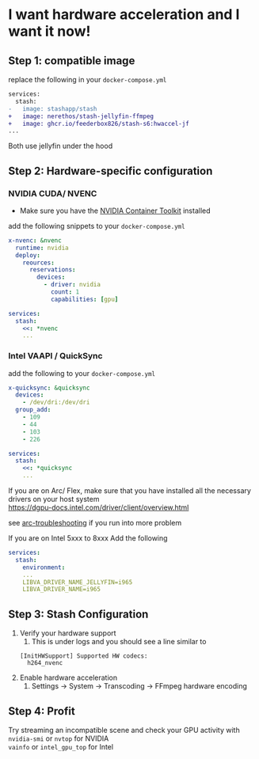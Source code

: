 # I want hardware acceleration and I want it now!

## Step 1: compatible image
replace the following in your `docker-compose.yml`
```diff
services:
  stash:
-   image: stashapp/stash
+   image: nerethos/stash-jellyfin-ffmpeg
+   image: ghcr.io/feederbox826/stash-s6:hwaccel-jf
...
```

Both use jellyfin under the hood

## Step 2: Hardware-specific configuration
### NVIDIA CUDA/ NVENC
- Make sure you have the [NVIDIA Container Toolkit](https://docs.nvidia.com/datacenter/cloud-native/container-toolkit/latest/install-guide.html) installed

add the following snippets to your `docker-compose.yml`
```yml
x-nvenc: &nvenc
  runtime: nvidia
  deploy:
    reources:
      reservations:
        devices:
          - driver: nvidia
            count: 1
            capabilities: [gpu]

services:
  stash:
    <<: *nvenc
    ...
```

### Intel VAAPI / QuickSync
add the following to your `docker-compose.yml`

```yml
x-quicksync: &quicksync
  devices:
    - /dev/dri:/dev/dri
  group_add:
    - 109
    - 44
    - 103
    - 226

services:
  stash:
    <<: *quicksync
    ...
```

If you are on Arc/ Flex, make sure that you have installed all the necessary drivers on your host system  
https://dgpu-docs.intel.com/driver/client/overview.html

see [arc-troubleshooting](./arc-troubleshooting.md) if you run into more problem

If you are on Intel 5xxx to 8xxx
Add the following
```yml
services:
  stash:
    environment:
    ...
    LIBVA_DRIVER_NAME_JELLYFIN=i965
    LIBVA_DRIVER_NAME=i965
```

## Step 3: Stash Configuration
1. Verify your hardware support
    1. This is under logs and you should see a line similar to
    ```
    [InitHWSupport] Supported HW codecs:
	  h264_nvenc
    ```
2. Enable hardware acceleration
    1. Settings -> System -> Transcoding -> FFmpeg hardware encoding

## Step 4: Profit
Try streaming an incompatible scene and check your GPU activity with  
`nvidia-smi` or `nvtop` for NVIDIA  
`vainfo` or `intel_gpu_top` for Intel  